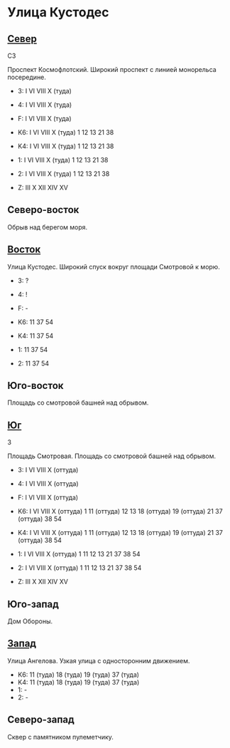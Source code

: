 # Улица Кустодес

## [Север](./590040.md)

СЗ

Проспект Космофлотский.
Широкий проспект с линией монорельса посередине.

* 3:    I   VI  VIII    X (туда)
* 4:    I   VI  VIII    X (туда)
* F:    I   VI  VIII    X (туда)

* K6:   I   VI  VIII    X (туда)
        1   12  13  21  38
* K4:   I   VI  VIII    X (туда)
        1   12  13  21  38
* 1:    I   VI  VIII    X (туда)
        1   12  13  21  38
* 2:    I   VI  VIII    X (туда)
        1   12  13  21  38

* Z:    III X   XII XIV XV

## Северо-восток

Обрыв над берегом моря.

## [Восток](./610045.md)

Улица Кустодес.
Широкий спуск вокруг площади Смотровой к морю.

* 3:    ?
* 4:    !
* F:    -

* K6:   11  37  54
* K4:   11  37  54
* 1:    11  37  54
* 2:    11  37  54

## Юго-восток

Площадь со смотровой башней над обрывом.

## [Юг](./590050.md)

З

Площадь Смотровая.
Площадь со смотровой башней над обрывом.

* 3:    I   VI  VIII    X (оттуда)
* 4:    I   VI  VIII    X (оттуда)
* F:    I   VI  VIII    X (оттуда)

* K6:   I   VI  VIII    X (оттуда)
        1   11 (оттуда) 12  13  18 (оттуда)
        19 (оттуда) 21  37 (оттуда)  38  54
* K4:   I   VI  VIII    X (оттуда)
        1   11 (оттуда) 12  13  18 (оттуда)
        19 (оттуда) 21  37 (оттуда)  38  54
* 1:    I   VI  VIII    X (оттуда)
        1   11  12  13  21
        37  38  54
* 2:    I   VI  VIII    X (оттуда)
        1   11  12  13  21
        37  38  54

* Z:    III X   XII XIV XV

## Юго-запад

Дом Обороны.

## [Запад](./10585045.md)

Улица Ангелова.
Узкая улица с односторонним движением.

* K6:   11 (туда)   18 (туда)   19 (туда)   37 (туда)
* K4:   11 (туда)   18 (туда)   19 (туда)   37 (туда)
* 1:    -
* 2:    -

## Северо-запад

Сквер с памятником пулеметчику.
